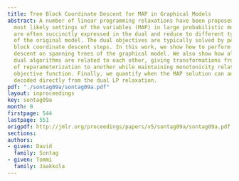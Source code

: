 ```yaml
---
title: Tree Block Coordinate Descent for MAP in Graphical Models
abstract: A number of linear programming relaxations have been proposed for finding
  most likely settings of the variables (MAP) in large probabilistic models. The relaxations
  are often succinctly expressed in the dual and reduce to different types of reparameterizations
  of the original model. The dual objectives are typically solved by performing local
  block coordinate descent steps. In this work, we show how to perform block coordinate
  descent on spanning trees of the graphical model. We also show how all of the earlier
  dual algorithms are related to each other, giving transformations from one type
  of reparameterization to another while maintaining monotonicity relative to a common
  objective function. Finally, we quantify when the MAP solution can and cannot be
  decoded directly from the dual LP relaxation.
pdf: "./sontag09a/sontag09a.pdf"
layout: inproceedings
key: sontag09a
month: 0
firstpage: 544
lastpage: 551
origpdf: http://jmlr.org/proceedings/papers/v5/sontag09a/sontag09a.pdf
sections: 
authors:
- given: David
  family: Sontag
- given: Tommi
  family: Jaakkola
---
```

